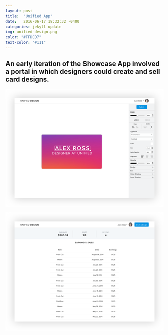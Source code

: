```yaml
---
layout: post
title:  "Unified App"
date:   2016-06-17 18:32:32 -0400
categories: jekyll update
img: unified-design.png
color: "#FFDCD7"
text-color: "#111"
---
```

## An early iteration of the Showcase App involved a portal in which designers could create and sell card designs.

![portal 1](/img/portal1.png)

![portal 1](/img/portal2.png)
